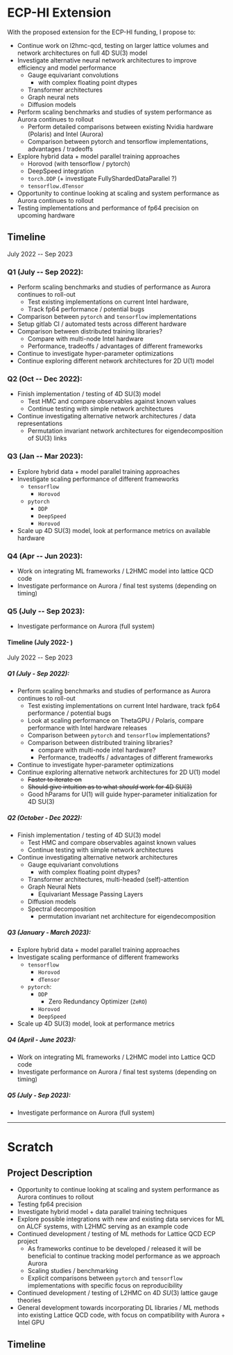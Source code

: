 # ECP-HI Extension

With the proposed extension for the ECP-HI funding, I propose to:
- Continue work on l2hmc-qcd, testing on larger lattice volumes and network architectures on full 4D SU(3) model
- Investigate alternative neural network architectures to improve efficiency and model performance
  - Gauge equivariant convolutions
    - with complex floating point dtypes
  - Transformer architectures
  - Graph neural nets
  - Diffusion models
- Perform scaling benchmarks and studies of system performance as Aurora continues to rollout
  - Perform detailed comparisons between existing Nvidia hardware (Polaris) and Intel (Aurora)
  - Comparison between pytorch and tensorflow implementations, advantages / tradeoffs
- Explore hybrid data + model parallel training approaches
  - Horovod (with tensorflow / pytorch)
  - DeepSpeed integration
  - `torch.DDP` (+ investigate FullyShardedDataParallel ?)
  - `tensorflow.dTensor`
- Opportunity to continue looking at scaling and system performance as Aurora continues to rollout
- Testing implementations and performance of fp64 precision on upcoming hardware

## Timeline
July 2022 -- Sep 2023

### Q1 (July -- Sep 2022):
- Perform scaling benchmarks and studies of performance as Aurora continues to roll-out
	- Test existing implementations on current Intel hardware,
	- Track fp64 performance / potential bugs
- Comparison between `pytorch` and `tensorflow` implementations
- Setup gitlab CI / automated tests across different hardware
- Comparison between distributed training libraries?
	- Compare with multi-node Intel hardware
	- Performance, tradeoffs / advantages of different frameworks
- Continue to investigate hyper-parameter optimizations
- Continue exploring different network architectures for 2D U(1) model

### Q2 (Oct -- Dec 2022):
- Finish implementation / testing of 4D SU(3) model
	- Test HMC and compare observables against known values
	- Continue testing with simple network architectures
- Continue investigating alternative network architectures / data representations
	- Permutation invariant network architectures for eigendecomposition of SU(3) links

### Q3 (Jan -- Mar 2023):
- Explore hybrid data + model parallel training approaches
- Investigate scaling performance of different frameworks
	- `tensorflow`
		- `Horovod`
	- `pytorch`
		- `DDP`
		- `DeepSpeed`
		- `Horovod`
- Scale up 4D SU(3) model, look at performance metrics on available hardware

### Q4 (Apr -- Jun 2023):
- Work on integrating ML frameworks / L2HMC model into lattice QCD code
- Investigate performance on Aurora / final test systems (depending on timing)

### Q5 (July -- Sep 2023):
- Investigate performance on Aurora (full system)



#### Timeline (July 2022- )

July 2022 -- Sep 2023

##### Q1 (July - Sep 2022):
  - Perform scaling benchmarks and studies of performance as Aurora continues to roll-out
	  - Test existing implementations on current Intel hardware, track fp64 performance / potential bugs
	  - Look at scaling performance on ThetaGPU / Polaris, compare performance with Intel hardware releases
	  - Comparison between `pytorch` and `tensorflow` implementations?
	  - Comparison between distributed training libraries?
		  - compare with multi-node intel hardware?
		  -  Performance, tradeoffs / advantages of different frameworks
  - Continue to investigate hyper-parameter optimizations
  - Continue exploring alternative network architectures for 2D U(1) model
    - ~~Faster to iterate on~~
    - ~~Should give intuition as to what _should_ work for 4D SU(3)~~
    - Good hParams for U(1) will guide hyper-parameter initialization for 4D SU(3)

##### Q2 (October - Dec 2022):
- Finish implementation / testing of 4D SU(3) model
	- Test HMC and compare observables against known values
	- Continue testing with simple network architectures
- Continue investigating alternative network architectures
  - Gauge equivariant convolutions
	- with complex floating point dtypes?
  - Transformer architectures, multi-headed (self)-attention
  - Graph Neural Nets
	- Equivariant Message Passing Layers
  - Diffusion models
  - Spectral decomposition
	- permutation invariant net architecture for eigendecomposition

##### Q3 (January - March 2023):
- Explore hybrid data + model parallel training approaches
- Investigate scaling performance of different frameworks
  - `tensorflow`
	- `Horovod`
	- `dTensor`
  - `pytorch`:
	- `DDP`
	  - Zero Redundancy Optimizer (`ZeRO`)
	- `Horovod`
	- `DeepSpeed`
- Scale up 4D SU(3) model, look at performance metrics

##### Q4 (April - June 2023):
- Work on integrating ML frameworks / L2HMC model into Lattice QCD code
- Investigate performance on Aurora / final test systems (depending on timing)

##### Q5 (July - Sep 2023):
- Investigate performance on Aurora (full system)


---

# Scratch
## Project Description
- Opportunity to continue looking at scaling and system performance as Aurora continues to rollout
- Testing fp64 precision
- Investigate hybrid model + data parallel training techniques
- Explore possible integrations with new and existing data services for ML on ALCF systems, with L2HMC serving as an example code
- Continued development / testing of ML methods for Lattice QCD ECP project
    - As frameworks continue to be developed / released it will be beneficial to continue tracking model performance as we approach Aurora
    - Scaling studies / benchmarking
    - Explicit comparisons between `pytorch` and `tensorflow` implementations with specific focus on reproducibility
- Continued development / testing of L2HMC on 4D $SU(3)$ lattice gauge theories
- General development towards incorporating DL libraries / ML methods into existing Lattice QCD code, with focus on compatibility with Aurora + Intel GPU


## Timeline
